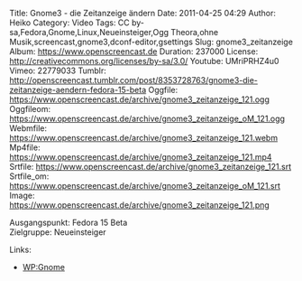 Title: Gnome3 - die Zeitanzeige ändern
Date: 2011-04-25 04:29
Author: Heiko
Category: Video
Tags: CC by-sa,Fedora,Gnome,Linux,Neueinsteiger,Ogg Theora,ohne Musik,screencast,gnome3,dconf-editor,gsettings
Slug: gnome3_zeitanzeige
Album: https://www.openscreencast.de
Duration: 237000
License: http://creativecommons.org/licenses/by-sa/3.0/
Youtube: UMriPRHZ4u0
Vimeo: 22779033
Tumblr: http://openscreencast.tumblr.com/post/8353728763/gnome3-die-zeitanzeige-aendern-fedora-15-beta
Oggfile: https://www.openscreencast.de/archive/gnome3_zeitanzeige_121.ogg
Oggfileom: https://www.openscreencast.de/archive/gnome3_zeitanzeige_oM_121.ogg
Webmfile: https://www.openscreencast.de/archive/gnome3_zeitanzeige_121.webm
Mp4file: https://www.openscreencast.de/archive/gnome3_zeitanzeige_121.mp4
Srtfile: https://www.openscreencast.de/archive/gnome3_zeitanzeige_121.srt
Srtfile_om: https://www.openscreencast.de/archive/gnome3_zeitanzeige_oM_121.srt
Image: https://www.openscreencast.de/archive/gnome3_zeitanzeige_121.png

Ausgangspunkt: Fedora 15 Beta  
Zielgruppe: Neueinsteiger  

Links:

  * [WP:Gnome](http://de.wikipedia.org/wiki/Gnome "Link zu Wikipedia Gnome" )

